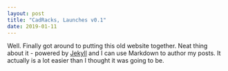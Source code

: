 ```yaml
---
layout: post
title: "CadRacks, Launches v0.1"
date: 2019-01-11
---
```


Well. Finally got around to putting this old website together. Neat thing about it - powered by [Jekyll](http://jekyllrb.com) and I can use Markdown to author my posts. It actually is a lot easier than I thought it was going to be.